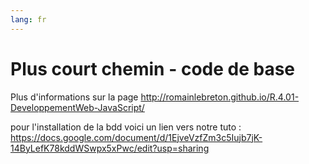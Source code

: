 ```yaml
---
lang: fr
---
```


# Plus court chemin - code de base

Plus d'informations sur la page http://romainlebreton.github.io/R.4.01-DeveloppementWeb-JavaScript/

pour l'installation de la bdd voici un lien vers notre tuto : https://docs.google.com/document/d/1EjveVzfZm3c5Iujb7jK-14ByLefK78kddWSwpx5xPwc/edit?usp=sharing

<img href="s-a-e-plus-court-chemin/poster.png"></img>

